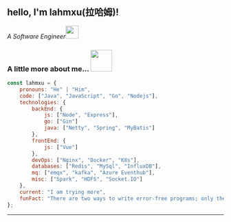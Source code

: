 

<!--
### Hi there 👋
**lahmXu/lahmXu** is a ✨ _special_ ✨ repository because its `README.md` (this file) appears on your GitHub profile.

Here are some ideas to get you started:

- 🔭 I’m currently working on ...
- 🌱 I’m currently learning ...
- 👯 I’m looking to collaborate on ...
- 🤔 I’m looking for help with ...
- 💬 Ask me about ...
- 📫 How to reach me: ...
- 😄 Pronouns: ...
- ⚡ Fun fact: ...

- 🔭 I’m currently working on beego and cloud native
- 🌱 I’m currently learning cloud native


- 📫  If you have any questions, please contact me through email.

![madneal's github stats](https://github-readme-stats.vercel.app/api?username=lahmXu&show_icons=true&theme=radical)

-->

<h2>hello, I'm lahmxu(拉哈姆)! </h2>
<p><em>A Software Engineer<img src="https://media.giphy.com/media/WUlplcMpOCEmTGBtBW/giphy.gif" width="30"> 
</em></p>

### A little more about me... <img src="https://media.giphy.com/media/VgCDAzcKvsR6OM0uWg/giphy.gif" width="50"> 

```javascript
const lahmxu = {
    pronouns: "He" | "Him",
    code: ["Java", "JavaScript", "Go", "Nodejs"],
    technologies: {
        backEnd: {
            js: ["Node", "Express"],
            go: ["Gin"]
            java: ["Netty", "Spring", "MyBatis"]
        },
        frontEnd: {
            js: ["Vue"]
        },
        devOps: ["Nginx", "Docker", "K8s"],
        databases: ["Redis", "MySql", "InfluxDB"],
        mq: ["emqx", "kafka", "Azure Eventhub"],
        misc: ["Spark", "HDFS", "Socket.IO"]
    },
    current: "I am trying more",
    funFact: "There are two ways to write error-free programs; only the third one works"
};
```

---
